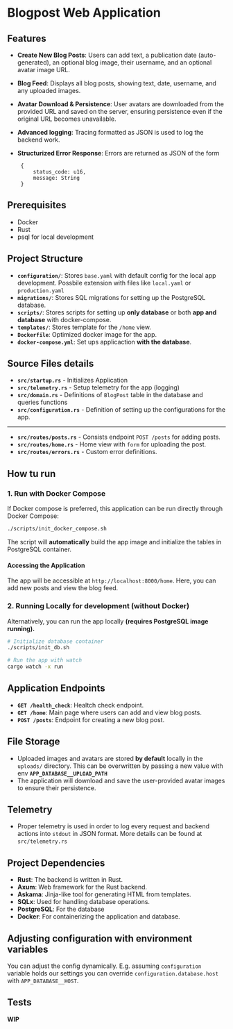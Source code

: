 # Blogpost Web Application

## Features

- **Create New Blog Posts**: Users can add text, a publication date (auto-generated), an optional blog image, their username, and an optional avatar image URL.
- **Blog Feed**: Displays all blog posts, showing text, date, username, and any uploaded images.
- **Avatar Download & Persistence**: User avatars are downloaded from the provided URL and saved on the server, ensuring persistence even if the original URL becomes unavailable.
- **Advanced logging**: Tracing formatted as JSON is used to log the backend work.
- **Structurized Error Response**: Errors are returned as JSON of the form

   ```
    {
        status_code: u16,
        message: String
    }
    ```

## Prerequisites

- Docker
- Rust
- psql for local development

## Project Structure
- **`configuration/`**: Stores `base.yaml` with default config for the local app development. Possbile extension with files like `local.yaml` or `production.yaml`
- **`migrations/`**: Stores SQL migrations for setting up the PostgreSQL database.
- **`scripts/`**: Stores scripts for setting up **only database** or both **app and database** with docker-compose.
- **`templates/`**: Stores template for the `/home` view.
- **`Dockerfile`**: Optimized docker image for the app.
- **`docker-compose.yml`**: Set ups applicaction **with the database**.

## Source Files details
- **`src/startup.rs`** - Initializes Application
- **`src/telemetry.rs`** - Setup telemetry for the app (logging)
- **`src/domain.rs`** - Definitions of `BlogPost` table in the database and queries functions
- **`src/configuration.rs`** - Definition of setting up the configurations for the app.
---
- **`src/routes/posts.rs`** - Consists endpoint `POST /posts` for adding posts.
- **`src/routes/home.rs`** - Home view with `form` for uploading the post.
- **`src/routes/errors.rs`** - Custom error definitions.

## How tu run

### 1. Run with Docker Compose

If Docker compose is preferred, this application can be run directly through Docker Compose:

```bash
./scripts/init_docker_compose.sh
```

The script will **automatically** build the app image and initialize the tables in PostgreSQL container.

#### Accessing the Application

The app will be accessible at `http://localhost:8000/home`. Here, you can add new posts and view the blog feed.

### 2. Running Locally for development (without Docker)

Alternatively, you can run the app locally **(requires PostgreSQL image running).**

```bash
# Initialize database container
./scripts/init_db.sh

# Run the app with watch
cargo watch -x run
```

## Application Endpoints

- **`GET /health_check`**: Healtch check endpoint.
- **`GET /home`**: Main page where users can add and view blog posts.
- **`POST /posts`**: Endpoint for creating a new blog post.


## File Storage

- Uploaded images and avatars are stored **by default** locally in the `uploads/` directory. This can be overwritten by passing a new value with env **`APP_DATABASE__UPLOAD_PATH`**
- The application will download and save the user-provided avatar images to ensure their persistence.

## Telemetry
- Proper telemetry is used in order to log every request and backend actions into `stdout` in JSON format. More details can be found at `src/telemetry.rs`

## Project Dependencies

- **Rust**: The backend is written in Rust.
- **Axum**: Web framework for the Rust backend.
- **Askama**: Jinja-like tool for generating HTML from templates. 
- **SQLx**: Used for handling database operations.
- **PostgreSQL**: For the database
- **Docker**: For containerizing the application and database.

## Adjusting configuration with environment variables
You can adjust the config dynamically. E.g. assuming `configuration` variable holds our settings you can override `configuration.database.host` with `APP_DATABASE__HOST`.

## Tests

**WIP**
